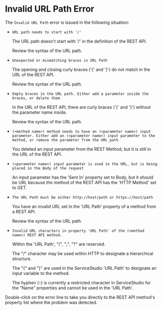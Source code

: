 # Invalid URL Path Error

The `Invalid URL Path` error is issued in the following situation:

* `URL path needs to start with '/'`

    The URL path doesn't start with '/' in the definition of the REST API.

    Review the syntax of the URL path.

* `Unexpected or mismatching braces in URL Path`

    The opening and closing curly braces ('{' and '}') do not match in the URL of the REST API.

    Review the syntax of the URL path.

* `Empty braces in the URL path. Either add a parameter inside the braces, or delete them`

    In the URL of the REST API, there are curly braces ('{' and '}') without the parameter name inside.

    Review the syntax of the URL path.

* `(<method name>) method needs to have an (<parameter name>) input parameter. Either add an (<parameter name>) input parameter to the method, or remove the parameter from the URL path`

    You deleted an input parameter from the REST Method, but it is still in the URL of the REST API.

* `(<parameter name>) input parameter is used in the URL, but is being placed in the Body of the request`

    An input parameter has the 'Sent In' property set to Body, but it should be URL because the method of the REST API has the 'HTTP Method' set to GET.

* `The URL Path must be either http://host/path or https://host/path`

    You have an invalid URL set in the 'URL Path' property of a method from a REST API.

    Review the syntax of the URL path.
    
* `Invalid URL characters in property 'URL Path' of the (<method name>) REST API method.`

    Within the 'URL Path', "/", ";", "?" are reserved.
    
    The "/" character may be used within HTTP to designate a hierarchical structure.

    The "{" and "}" are used in the ServiceStudio 'URL Path' to designate an input variable to the method.
    
    The hyphen (-} is currently a restricted character in ServiceStudio for the "Name" properties and cannot be used in the 'URL Path'.

Double-click on the error line to take you directly to the REST API method's property list where the problem was detected.
